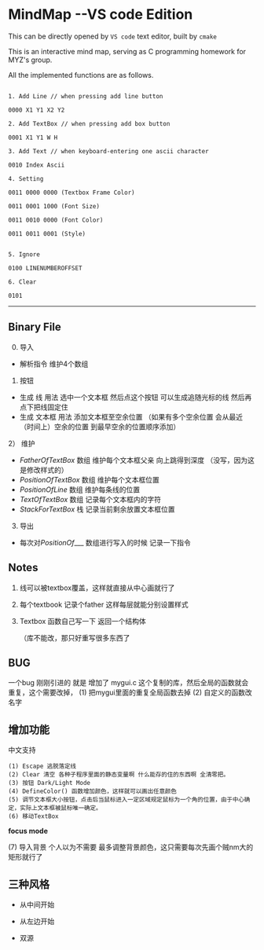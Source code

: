 # MindMap --VS code Edition
This can be directly opened by `VS code` text editor, built by `cmake` 

This is an interactive mind map, serving as C programming homework for MYZ's group.

All the implemented functions are as follows.

```

1. Add Line // when pressing add line button

0000 X1 Y1 X2 Y2

2. Add TextBox // when pressing add box button

0001 X1 Y1 W H

3. Add Text // when keyboard-entering one ascii character

0010 Index Ascii

4. Setting 

0011 0000 0000 (Textbox Frame Color)

0011 0001 1000 (Font Size)

0011 0010 0000 (Font Color)

0011 0011 0001 (Style)


5. Ignore

0100 LINENUMBEROFFSET

6. Clear

0101 

```





---

## Binary File

0) 导入 
 * 解析指令 维护4个数组


1) 按钮 
 *  生成 线 
	用法 选中一个文本框 然后点这个按钮 可以生成追随光标的线 然后再点下把线固定住 
 * 生成 文本框 
	用法 添加文本框至空余位置 （如果有多个空余位置 会从最近（时间上）空余的位置 到最早空余的位置顺序添加）

2） 维护
 * $FatherOfTextBox$ 数组 维护每个文本框父亲 向上跳得到深度 （没写，因为这是修改样式的）
 * $PositionOfTextBox$ 数组 维护每个文本框位置 
 * $PositionOfLine$ 数组 维护每条线的位置
 * $TextOfTextBox$ 数组 记录每个文本框内的字符
 * $StackForTextBox$ 栈 记录当前剩余放置文本框位置

3) 导出

 * 每次对$PositionOf\_\_\_$ 数组进行写入的时候 记录一下指令

## Notes


1. 线可以被textbox覆盖，这样就直接从中心画就行了

2. 每个textbook 记录个father 这样每层就能分别设置样式

3. Textbox 函数自己写一下 返回一个结构体 

	（库不能改，那只好重写很多东西了




## BUG

一个bug 刚刚引进的 就是 增加了 mygui.c 这个复制的库，然后全局的函数就会 重复，这个需要改掉，
(1) 把mygui里面的重复全局函数去掉
(2) 自定义的函数改名字

## 增加功能
中文支持
```
(1) Escape 逃脱落定线 
(2) Clear 清空 各种子程序里面的静态变量啊 什么能存的住的东西啊 全清零把。
(3) 按钮 Dark/Light Mode
(4) DefineColor() 函数增加颜色，这样就可以画出任意颜色
(5) 调节文本框大小按钮，点击后当鼠标进入一定区域规定鼠标为一个角的位置，由于中心确定，实际上文本框被鼠标唯一确定。
(6) 移动TextBox
```
**focus mode**

(7) 导入背景 个人以为不需要 最多调整背景颜色，这只需要每次先画个贼nm大的矩形就行了


## 三种风格 

* 从中间开始

* 从左边开始

* 双源




